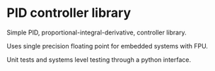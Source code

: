 # PID controller library

Simple PID, proportional-integral-derivative, controller library.

Uses single precision floating point for embedded systems with
FPU. 

Unit tests and systems level testing through a python interface.
